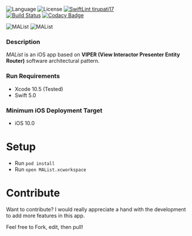 ![Language](https://img.shields.io/badge/swift-5.0-brightgreen.svg)
![License](https://img.shields.io/github/license/JakeLin/SwiftWeather.svg?style=flat)
[![SwiftLint tirupati17](https://img.shields.io/badge/SwiftLint-tirupati17-brightgreen)](https://github.com/tirupati17/swiftlint-tirupati)  
[![Build Status](https://app.bitrise.io/app/5f66331c3fb3b599/status.svg?token=YjBRFLcOEdbCmpBVn5Co8w)](https://app.bitrise.io/app/5f66331c3fb3b599)
[![Codacy Badge](https://app.codacy.com/project/badge/Grade/3d5687797fd74751bb95ca10bc96fefc)](https://www.codacy.com/manual/Celerstudio/malist-viper-snapkit-realm?utm_source=github.com&amp;utm_medium=referral&amp;utm_content=tirupati17/malist-viper-snapkit-realm&amp;utm_campaign=Badge_Grade)

![MAList](https://raw.githubusercontent.com/tirupati17/malist-viper-snapkit-realm/develop/MAList/Resources/screenshot1.PNG)
![MAList](https://raw.githubusercontent.com/tirupati17/malist-viper-snapkit-realm/develop/MAList/Resources/screenshot2.PNG)

### Description
*MAList* is an iOS app based on __VIPER (View Interactor Presenter Entity Router)__ software architectural pattern.

### Run Requirements
* Xcode 10.5 (Tested)
* Swift 5.0

### Minimum iOS Deployment Target
* iOS 10.0

# Setup
* Run ```pod install```
* Run ```open MAList.xcworkspace```

# Contribute
Want to contribute? I would really appreciate a hand with the development to add more features in this app.

Feel free to Fork, edit, then pull!
	

